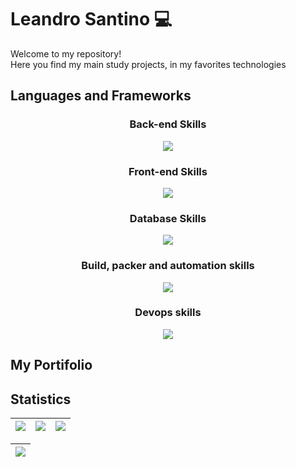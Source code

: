 # Leandro Santino 💻

Welcome to my repository! <br>
Here you find my main study projects, in my favorites technologies

## Languages and Frameworks

<div align="center" >
     <h3>Back-end Skills</h3>
     <img src="https://skillicons.dev/icons?i=java,spring,ts,nodejs,python,electron">
     <h3>Front-end Skills</h3>
     <img src="https://skillicons.dev/icons?i=ts,js,angular,react,vite,tailwind,styledcomponents,sass">
     <h3>Database Skills</h3>
     <img src="https://skillicons.dev/icons?i=postgres,mysql,sqlite,firebase">
     <h3>Build, packer and automation skills</h3>
     <img src="https://skillicons.dev/icons?i=gradle,webpack">
     <h3>Devops skills</h3>
     <img src="https://skillicons.dev/icons?i=docker,nginx,aws,firebase">
</div>

## My Portifolio



## Statistics

| ![](http://github-profile-summary-cards.vercel.app/api/cards/stats?username=leandrosantino&theme=dark) | ![](http://github-profile-summary-cards.vercel.app/api/cards/repos-per-language?username=leandrosantino&hide=Html&theme=dark) |   ![](http://github-profile-summary-cards.vercel.app/api/cards/most-commit-language?username=leandrosantino&theme=dark) |
| :-: | :-: | :-: |

| ![](http://github-profile-summary-cards.vercel.app/api/cards/profile-details?username=leandrosantino&theme=dark)  |
| :-: |
